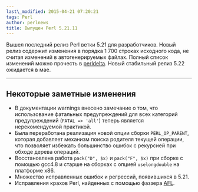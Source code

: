 ```yaml
---
last\_modified: 2015-04-21 07:20:21
tags: Perl
author: perlnews
title: Выпущен Perl 5.21.11
---
```

Вышел последний релиз Perl ветки 5.21 для разработчиков. Новый релиз содержит
изменения в порядка 1 700 строках исходного кода, не считая изменений в
автогенерируемых файлах. Полный список изменений можно прочесть в
[perldelta](https://metacpan.org/pod/release/SHAY/perl-5.21.11/pod/perldelta.pod).
Новый стабильный релиз 5.22 ожидается в мае.

---

## Некоторые заметные изменения

* В документации warnings внесено замечание о том, что использование фатальных
  предупреждений для всех категорий предупреждений (`FATAL => 'all'`) теперь
  является нерекомендуемой практикой.
* Была переработана реализация новой опции сборки `PERL_OP_PARENT`, которая
  добавляет механизм поиска родителя текущей операции, что позволяет избежать
  большинство ошибок с рекурсией при обходе дерева операций.
* Восстановлена работа `pack("D", $x)` и `pack("F", $x)` при сборке с помощью
  gcc4.8 и старше на сборках с опцией `uselongdouble` на платформе x86.
* Множество исправленных ошибок и регрессий, появившихся в 5.21.
* Исправления крахов Perl, найденных с помощью фаззера
  [AFL](http://lcamtuf.coredump.cx/afl).

